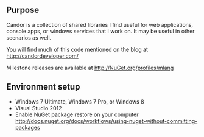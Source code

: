 Purpose
------------
Candor is a collection of shared libraries I find useful for web applications,
console apps, or windows services that I work on.  It may be useful in other scenarios as well.

You will find much of this code mentioned on the blog at http://candordeveloper.com/

Milestone releases are available at http://NuGet.org/profiles/mlang

Environment setup
------------
 * Windows 7 Ultimate, Windows 7 Pro, or Windows 8
 * Visual Studio 2012
 * Enable NuGet package restore on your computer
http://docs.nuget.org/docs/workflows/using-nuget-without-committing-packages